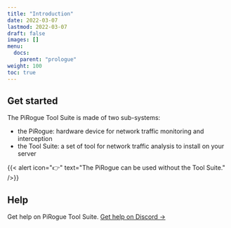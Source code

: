 ```yaml
---
title: "Introduction"
date: 2022-03-07
lastmod: 2022-03-07
draft: false
images: []
menu:
  docs:
    parent: "prologue"
weight: 100
toc: true
---
```


## Get started

The PiRogue Tool Suite is made of two sub-systems:

* the PiRogue: hardware device for network traffic monitoring and interception
* the Tool Suite: a set of tool for network traffic analysis to install on your server

{{< alert icon="👉" text="The PiRogue can be used without the Tool Suite." />}}


## Help

Get help on PiRogue Tool Suite. [Get help on Discord →](https://discord.gg/Tve3SP26QS)
